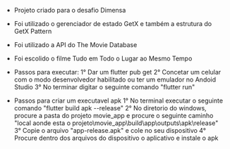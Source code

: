- Projeto criado para o desafio Dimensa
- Foi utilizado o gerenciador de estado GetX e também a estrutura do GetX Pattern
- Foi utilizado a API do The Movie Database
- Foi escolido o filme Tudo em Todo o Lugar ao Mesmo Tempo

- Passos para executar:
1° Dar um flutter pub get 
2° Concetar um celular com o modo desenvolvedor habilitado ou ter um emulador no Andoid Studio
3° No terminar digitar o seguinte comando "flutter run"

- Passos para criar um executavel apk
1° No terminal executar o seguinte comando "flutter build apk --release"
2° No diretorio do windows, procure a pasta do projeto movie_app e procure o seguinte caminho "local aonde esta o projeto\movie_app\build\app\outputs\apk\release"
3° Copie o arquivo "app-release.apk" e cole no seu dispositivo
4° Procure dentro dos arquivos do dispositivo o aplicativo e instale o apk